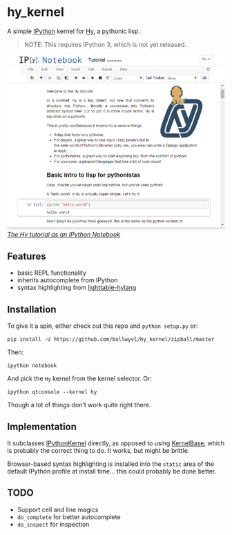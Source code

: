 # hy_kernel
A simple [IPython][] kernel for [Hy](http://hylang.org), a pythonic lisp.

> NOTE: This requires IPython 3, which is not yet released.

[![The Hy Tutorial as an IPython Notebook](screenshot.png) _The Hy tutorial as an IPython Notebook_][tutorial]

## Features
- basic REPL functionality
- inherits autocomplete from IPython
- syntax highlighting from [lighttable-hylang][]

## Installation
To give it a spin, either check out this repo and `python setup.py` or:

```shell
pip install -U https://github.com/bollwyvl/hy_kernel/zipball/master
```

Then:

```shell
ipython notebook
```

And pick the `Hy` kernel from the kernel selector. Or:

```shell
ipython qtconsole --kernel hy
```

Though a lot of things don't work quite right there.


## Implementation
It subclasses [IPythonKernel][] directly, as opposed to using [KernelBase][], which is probably the correct thing to do. It works, but might be brittle.

Browser-based syntax highlighting is installed into the `static` area of the default IPython profile at install time... this could probably be done better.


## TODO
- Support cell and line magics
- `do_complete` for better autocomplete
- `do_inspect` for inspection


[IPythonKernel]: https://github.com/ipython/ipython/blob/master/IPython/kernel/zmq/ipkernel.py
[KernelBase]: https://github.com/ipython/ipython/blob/master/IPython/kernel/zmq/kernelbase.py
[lighttable-hylang]: https://github.com/cndreisbach/lighttable-hylang
[tutorial]: http://nbviewer.ipython.org/github/bollwyvl/hy_kernel/blob/master/notebooks/Tutorial.ipynb
[IPython]: http://ipython.org
